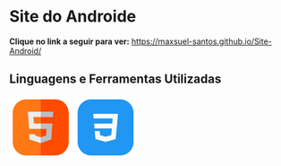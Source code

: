 # Site do Androide
**Clique no link a seguir para ver:** https://maxsuel-santos.github.io/Site-Android/

## Linguagens e Ferramentas Utilizadas
![icon](https://github.com/Maxsuel-Santos/Maxsuel-Santos/raw/main/_GitHub/img/html-icon.svg)
![icon](https://github.com/Maxsuel-Santos/Maxsuel-Santos/raw/main/_GitHub/img/css-icon.svg)
